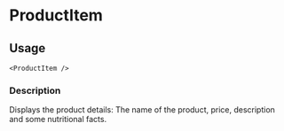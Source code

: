 # ProductItem

## Usage

    <ProductItem />

### Description

Displays the product details: The name of the product, price, description and some nutritional facts.
